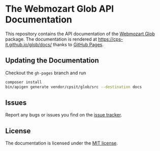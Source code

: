 The Webmozart Glob API Documentation
====================================

This repository contains the API documentation of the [Webmozart Glob] package. 
The documentation is rendered at https://cps-it.github.io/glob/docs/ thanks 
to [GitHub Pages].

Updating the Documentation
--------------------------
Checkout the `gh-pages` branch and run

```bash
composer install
bin/apigen generate vendor/cpsit/glob/src --destination docs
```

Issues
------

Report any bugs or issues you find on the [issue tracker].

License
-------

The documentation is licensed under the [MIT license].

[Webmozart Glob]: https://github.com/CPS-IT/glob
[GitHub Pages]: https://pages.github.com
[issue tracker]: https://github.com/CPS-IT/glob/issues
[MIT license]: LICENSE
